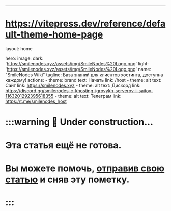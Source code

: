 ---
# https://vitepress.dev/reference/default-theme-home-page
layout: home

hero:
  image: 
    dark: 'https://smilenodes.xyz/assets/img/SmileNodes%20Logo.png'
    light: 'https://smilenodes.xyz/assets/img/SmileNodes%20Logo.png'
  name: "SmileNodes Wiki"
  tagline: База знаний для клиентов хостинга, доступна каждому!
  actions:
    - theme: brand
      text: Начать
      link: /host
    - theme: alt
      text: Сайт
      link: https://smilenodes.xyz
    - theme: alt
      text: Дискорд
      link: https://discord.gg/smilenodes-c-khosting-igrovykh-serverov-i-saitov-1163201292395618355
    - theme: alt
      text: Телеграм
      link: https://t.me/smilenodes_host

# :::warning :construction: Under construction...

# Эта статья ещё не готова.

# Вы можете помочь, [отправив свою статью](https://t.me/luckyloo_dev) и сняв эту пометку.
# :::